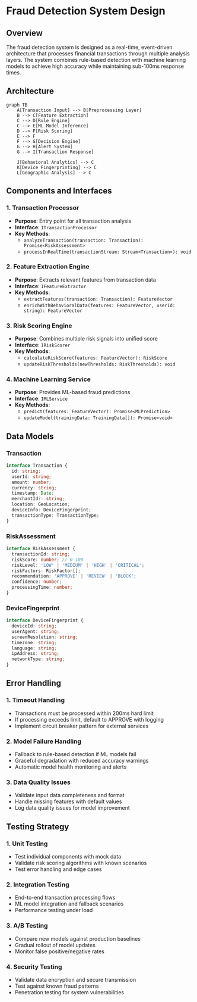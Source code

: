 # Fraud Detection System Design

## Overview

The fraud detection system is designed as a real-time, event-driven architecture that processes financial transactions through multiple analysis layers. The system combines rule-based detection with machine learning models to achieve high accuracy while maintaining sub-100ms response times.

## Architecture

```mermaid
graph TB
    A[Transaction Input] --> B[Preprocessing Layer]
    B --> C[Feature Extraction]
    C --> D[Rule Engine]
    C --> E[ML Model Inference]
    D --> F[Risk Scoring]
    E --> F
    F --> G[Decision Engine]
    G --> H[Alert System]
    G --> I[Transaction Response]
    
    J[Behavioral Analytics] --> C
    K[Device Fingerprinting] --> C
    L[Geographic Analysis] --> C
```

## Components and Interfaces

### 1. Transaction Processor
- **Purpose**: Entry point for all transaction analysis
- **Interface**: `ITransactionProcessor`
- **Key Methods**:
  - `analyzeTransaction(transaction: Transaction): Promise<RiskAssessment>`
  - `processInRealTime(transactionStream: Stream<Transaction>): void`

### 2. Feature Extraction Engine
- **Purpose**: Extracts relevant features from transaction data
- **Interface**: `IFeatureExtractor`
- **Key Methods**:
  - `extractFeatures(transaction: Transaction): FeatureVector`
  - `enrichWithBehavioralData(features: FeatureVector, userId: string): FeatureVector`

### 3. Risk Scoring Engine
- **Purpose**: Combines multiple risk signals into unified score
- **Interface**: `IRiskScorer`
- **Key Methods**:
  - `calculateRiskScore(features: FeatureVector): RiskScore`
  - `updateRiskThresholds(newThresholds: RiskThresholds): void`

### 4. Machine Learning Service
- **Purpose**: Provides ML-based fraud predictions
- **Interface**: `IMLService`
- **Key Methods**:
  - `predict(features: FeatureVector): Promise<MLPrediction>`
  - `updateModel(trainingData: TrainingData[]): Promise<void>`

## Data Models

### Transaction
```typescript
interface Transaction {
  id: string;
  userId: string;
  amount: number;
  currency: string;
  timestamp: Date;
  merchantId?: string;
  location: GeoLocation;
  deviceInfo: DeviceFingerprint;
  transactionType: TransactionType;
}
```

### RiskAssessment
```typescript
interface RiskAssessment {
  transactionId: string;
  riskScore: number; // 0-100
  riskLevel: 'LOW' | 'MEDIUM' | 'HIGH' | 'CRITICAL';
  riskFactors: RiskFactor[];
  recommendation: 'APPROVE' | 'REVIEW' | 'BLOCK';
  confidence: number;
  processingTime: number;
}
```

### DeviceFingerprint
```typescript
interface DeviceFingerprint {
  deviceId: string;
  userAgent: string;
  screenResolution: string;
  timezone: string;
  language: string;
  ipAddress: string;
  networkType: string;
}
```

## Error Handling

### 1. Timeout Handling
- Transactions must be processed within 200ms hard limit
- If processing exceeds limit, default to APPROVE with logging
- Implement circuit breaker pattern for external services

### 2. Model Failure Handling
- Fallback to rule-based detection if ML models fail
- Graceful degradation with reduced accuracy warnings
- Automatic model health monitoring and alerts

### 3. Data Quality Issues
- Validate input data completeness and format
- Handle missing features with default values
- Log data quality issues for model improvement

## Testing Strategy

### 1. Unit Testing
- Test individual components with mock data
- Validate risk scoring algorithms with known scenarios
- Test error handling and edge cases

### 2. Integration Testing
- End-to-end transaction processing flows
- ML model integration and fallback scenarios
- Performance testing under load

### 3. A/B Testing
- Compare new models against production baselines
- Gradual rollout of model updates
- Monitor false positive/negative rates

### 4. Security Testing
- Validate data encryption and secure transmission
- Test against known fraud patterns
- Penetration testing for system vulnerabilities